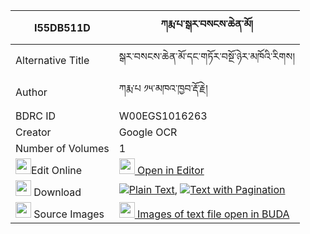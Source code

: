 |I55DB511D|ཀརྨ་པ་སྒར་བསངས་ཆེན་མོ། 
| --- | --- 
|Alternative Title |སྒར་བསངས་ཆེན་མོ་དང་གཏོར་བསྔོ་ཉེར་མཁོའི་རིགས།
|Author| ཀརྨ་པ ༡༥་མཁའ་ཁྱབ་རྡོ་རྗེ།
|BDRC ID | W00EGS1016263
|Creator | Google OCR
|Number of Volumes| 1
|<img width="25" src="https://img.icons8.com/color/25/000000/edit-property.png">Edit Online| [<img width="25" src="https://avatars.githubusercontent.com/u/45091458?s=200&v=4"> Open in Editor](http://editor.openpecha.org/I55DB511D)
|<img width="25" src="https://img.icons8.com/fluent/48/000000/download-2.png"/>  Download | [![](https://img.icons8.com/color/20/000000/txt.png)Plain Text](https://github.com/Openpecha/I55DB511D/releases/download/v1/karmapa_gar_sang_chen_mo_plain_I55DB511D.zip), [![](https://img.icons8.com/color/20/000000/txt.png)Text with Pagination](https://github.com/Openpecha/I55DB511D/releases/download/v1/karmapa_gar_sang_chen_mo_pages_I55DB511D.zip)
|<img width="25" src="https://img.icons8.com/plasticine/100/000000/pictures-folder.png"/>  Source Images | [<img width="25" src="https://library.bdrc.io/icons/BUDA-small.svg"> Images of text file open in BUDA](https://library.bdrc.io/show/bdr:W00EGS1016263)